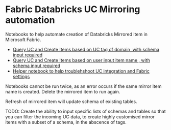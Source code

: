 # Fabric Databricks UC Mirroring automation

Notebooks to help automate creation of Databricks Mirrored item in Microsoft Fabric.

- [Query UC and Create Items based on UC tag of domain, with schema input required](./Notebooks/UCMirroring_Sync.ipynb)
- [Query UC and Create Items based on user input item name , with schema input required](./Notebooks/UCMirroring_Sync_itemnamer.ipynb)
- [Helper notebook to help troublehshoot UC integration and Fabric settings](./Notebooks/AutomationHelper.ipynb)

Notebooks cannot be run twice, as an error occurs if the same mirror item name is created. Delete the mirrored item to run again.

Refresh of mirrored item will update schema of existing tables.

TODO: Create the ability to input specific lists of schemas and tables so that you can filter the incoming UC data, to create highly customised mirror items with a subset of a schema, in the abscence of tags.




